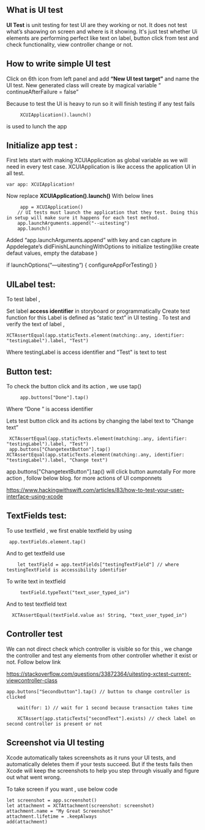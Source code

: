 ## What is UI test


**UI Test** is unit testing for test UI are they working or not. It does not test what’s shaowing on screen and where is it showing. It's just test whether Ui elements are performing perfect like text on label, button click from test and check functionality, view controller change or not.

## How to write simple UI test

Click on 6th icon from left panel and add **“New UI test target”** and name the UI test.
New generated class will create by magical variable “       continueAfterFailure = false”

Because to test the UI is heavy to run so it will finish testing if any test fails 

         XCUIApplication().launch()
 is used to lunch the app 

## Initialize app test :

First lets start with making XCUIApplication as global variable as we will need in every test case. XCUIApplication is like access the application UI in all test.

    var app: XCUIApplication!

Now replace   **XCUIApplication().launch()**
 With below lines 
 
         app = XCUIApplication()
        // UI tests must launch the application that they test. Doing this in setup will make sure it happens for each test method.
        app.launchArguments.append("--uitesting")
        app.launch()

Added “app.launchArguments.append” with key and can capture in Appdelegate’s didFinishLaunchingWithOptions to initialize testing(like create defaut values, empty the database )

if launchOptions(“—uitesting“) {
    configureAppForTesting()
}




## UILabel test:
To test label ,

Set label **access identifier** in storyboard or programmatically
Create test function for this
Label is defined as “static text” in UI testing . To test and verify the text of label , 

    XCTAssertEqual(app.staticTexts.element(matching:.any, identifier: "testingLabel").label, "Test")
Where  testingLabel is access identifier and "Test" is text to test


## Button test:
To check the button click and  its action , we use tap()

         app.buttons["Done"].tap()
Where “Done ” is access identifier
 
Lets test button click and its actions by changing the label text to “Change text”


     XCTAssertEqual(app.staticTexts.element(matching:.any, identifier: "testingLabel").label, "Test")
     app.buttons["ChangetextButton"].tap()
    XCTAssertEqual(app.staticTexts.element(matching:.any, identifier: "testingLabel").label, "Change text")

  app.buttons["ChangetextButton"].tap() will click button aumotally
For more action , follow below blog. for more actions of UI componnets

<https://www.hackingwithswift.com/articles/83/how-to-test-your-user-interface-using-xcode>


## TextFields test:
To use textfield , we first enable textfield by using 

     app.textFields.element.tap()

And to get textfeild use 

        let textField = app.textFields["testingTextField"] // where  testingTextField is accessibility identifier

To write text in textfield 

         textField.typeText("text_user_typed_in")
And to test textfield text

      XCTAssertEqual(textField.value as! String, "text_user_typed_in")



## Controller test
We can not direct check which controller is visible so for this , we change the controller and test any elements from other controller whether it exist or not. Follow below link


<https://stackoverflow.com/questions/33872364/uitesting-xctest-current-viewcontroller-class>



    app.buttons["Secondbutton"].tap() // button to change controller is clicked
         
        wait(for: 1) // wait for 1 second because transaction takes time

        XCTAssert(app.staticTexts["secondText"].exists) // check label on second controller is present or not

## Screenshot via UI testing

Xcode automatically takes screenshots as it runs your UI tests, and automatically deletes them if your tests succeed. But if the tests fails then Xcode will keep the screenshots to help you step through visually and figure out what went wrong.

To take screen if you want , use below code



    let screenshot = app.screenshot()
    let attachment = XCTAttachment(screenshot: screenshot)
    attachment.name = "My Great Screenshot"
    attachment.lifetime = .keepAlways
    add(attachment)
